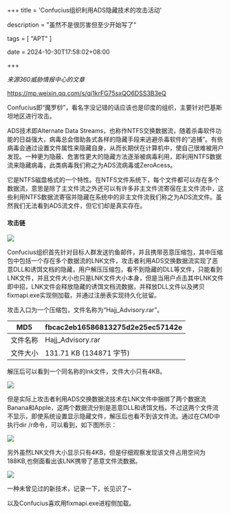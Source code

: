 +++
title = 'Confucius组织利用ADS隐藏技术的攻击活动'

description = "虽然不是很厉害但至少开始写了"

tags = [ "APT" ]

date = 2024-10-30T17:58:02+08:00

+++

*来源360威胁情报中心的文章*

https://mp.weixin.qq.com/s/qi1krFG75sxQO6DSS3B3eQ

Confucius即“魔罗桫”，看名字没记错的话应该也是印度的组织，主要针对巴基斯坦地区进行攻击。

ADS技术即Alternate Data Streams，也称作NTFS交换数据流，随着杀毒软件功能的日益强大，病毒总会借助各式各样的隐藏手段来逃避杀毒软件的“追捕”。有些病毒会通过设置文件属性来隐藏自身，从而长期伏在计算机中，使自己很难被用户发现。一种更为隐蔽、危害性更大的隐藏方法逐渐被病毒利用，即利用NTFS数据流来隐藏病毒，此类病毒我们称之为ADS流病毒或ZeroAcess。

它是NTFS磁盘格式的一个特性。在NTFS文件系统下，每个文件都可以存在多个数据流，意思是除了主文件流之外还可以有许多非主文件流寄宿在主文件流中，这些利用NTFS数据流寄宿并隐藏在系统中的非主文件流我们称之为ADS流文件。虽然我们无法看到ADS流文件，但它们却是真实存在。

#### 攻击链

![](https://pub-f40a9f95639d4cee81dcb09d9b4adf70.r2.dev/blog/2024/10/33d25060d87d6991e4e54df03061f08a.png)

Confucius组织首先针对目标人群发送钓鱼邮件，并且携带恶意压缩包，其中压缩包中包括一个存在多个数据流的LNK文件，攻击者利用ADS交换数据流实现了恶意DLL和诱饵文档的隐藏，用户解压压缩包，看不到隐藏的DLL等文件，只能看到LNK文件，并且文件大小也只是LNK文件大小本身，但是当用户点击其中LNK文件即中招，LNK文件会释放隐藏的诱饵文档流数据，并释放DLL文件以及拷贝fixmapi.exe实现侧加载，并通过注册表实现持久化驻留。

攻击入口为一个压缩包，文件名称为“Hajj_Advisory.rar”。

| MD5      | fbcac2eb16586813275d2e25ec57142e |
| -------- | -------------------------------- |
| 文件名称 | Hajj_Advisory.rar                |
| 文件大小 | 131.71 KB (134871 字节)          |

解压后可以看到一个同名称的lnk文件，文件大小只有4KB。

![](https://pub-f40a9f95639d4cee81dcb09d9b4adf70.r2.dev/blog/2024/10/9c2b9e819c45a3cece3b64a6d8e0f23e.png)

但是实际上攻击者利用ADS交换数据流技术在LNK文件中捆绑了两个数据流Banana和Apple，这两个数据流分别是恶意DLL和诱饵文档，不过这两个文件流不显示，即使系统设置显示隐藏文件，解压后也看不到该文件流。通过在CMD中执行dir /r命令，可以看到，如下图所示：   

![](https://pub-f40a9f95639d4cee81dcb09d9b4adf70.r2.dev/blog/2024/10/f78d53895d3caacce74e2bfd8202be65.png)

另外虽然LNK文件大小显示只有4KB，但是仔细观察发现该文件占用空间为188KB,也侧面看出该LNK携带了恶意文件流数据。

![](https://pub-f40a9f95639d4cee81dcb09d9b4adf70.r2.dev/blog/2024/10/31a841fedd7b29a5928c50ecb3d9a029.png)

一种未曾见过的新技术，记录一下，长见识了~

以及Confucius喜欢用fixmapi.exe进程侧加载。
